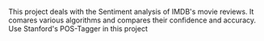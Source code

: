 This project deals with the Sentiment analysis of IMDB's movie reviews. It comares various algorithms and compares their confidence and accuracy. Use Stanford's POS-Tagger in this project